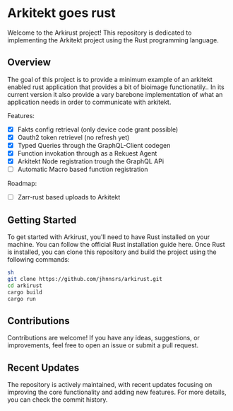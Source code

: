 # Arkitekt goes rust
Welcome to the Arkirust project! This repository is dedicated to implementing the Arkitekt project using the Rust programming language.

## Overview
The goal of this project is to provide a minimum example of an arkitekt enabled rust application that provides a bit of bioimage functionatily.. In its current version it also provide a vary barebone implementation of what an application needs in order to communicate with arkitekt.

Features:

- [x] Fakts config retrieval (only device code grant possible)
- [x] Oauth2 token retrievel (no refresh yet)
- [x] Typed Queries through the GraphQL-Client codegen
- [x] Function invokation through as a Rekuest Agent 
- [x] Arkitekt Node registration trough the GraphQL APi
- [ ] Automatic Macro based function registration

Roadmap:

- [ ] Zarr-rust based uploads to Arkitekt


## Getting Started
To get started with Arkirust, you'll need to have Rust installed on your machine. You can follow the official Rust installation guide here.
Once Rust is installed, you can clone this repository and build the project using the following commands:

```bash
sh
git clone https://github.com/jhnnsrs/arkirust.git
cd arkirust
cargo build
cargo run
```

## Contributions
Contributions are welcome! If you have any ideas, suggestions, or improvements, feel free to open an issue or submit a pull request.

## Recent Updates
The repository is actively maintained, with recent updates focusing on improving the core functionality and adding new features. For more details, you can check the commit history.

